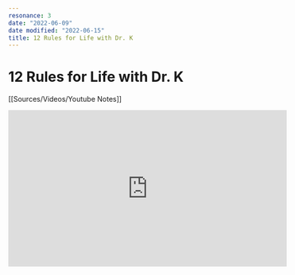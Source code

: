 ```yaml
---
resonance: 3
date: "2022-06-09"
date modified: "2022-06-15"
title: 12 Rules for Life with Dr. K
---
```


# 12 Rules for Life with Dr. K
[[Sources/Videos/Youtube Notes]]

<iframe width="560" height="315" src="https://www.youtube.com/embed/Cn_n8GL3XeM" title="YouTube video player" frameborder="0" allow="accelerometer; autoplay; clipboard-write; encrypted-media; gyroscope; picture-in-picture" allowfullscreen></iframe>

